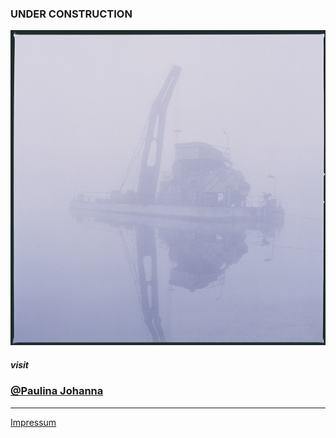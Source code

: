 ### **UNDER CONSTRUCTION**  


<a href="nebel">
  <img src="images/galleries/nebel/NebelLuft_Portfolio_04.jpg">
</a>


##### visit
### **[@Paulina Johanna](https://www.instagram.com/paulinajohanna/)**

---

[Impressum](impressum)
